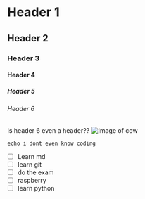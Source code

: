 # Header 1
## Header 2
### Header 3
#### Header 4
##### Header 5
###### Header 6
Is header 6 even a header??
![Image of cow](https://i.imgur.com/YRUjEBx.jpeg)

```
echo i dont even know coding
```

- [ ] Learn md
- [ ] learn git
- [ ] do the exam
- [ ] raspberry
- [ ] learn python
